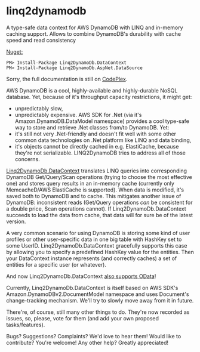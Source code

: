 # linq2dynamodb
A type-safe data context for AWS DynamoDB with LINQ and in-memory caching support. Allows to combine DynamoDB's durability with cache speed and read consistency

[Nuget:](http://www.nuget.org/packages/Linq2DynamoDb.DataContext)
```
PM> Install-Package Linq2DynamoDb.DataContext
PM> Install-Package Linq2DynamoDb.AspNet.DataSource
```

Sorry, the full documentation is still on [CodePlex](https://linq2dynamodb.codeplex.com/documentation).

AWS DynamoDB is a cool, highly-available and highly-durable NoSQL database. Yet, because of it's throughput capacity restrictions, it might get:
* unpredictably slow,
* unpredictably expensive.
AWS SDK for .Net (via it's Amazon.DynamoDB.DataModel namespace) provides a cool type-safe way to store and retrieve .Net classes from/to DynamoDB. Yet:
* it's still not very .Net-friendly and doesn't fit well with some other common data technologies on .Net platform like LINQ and data binding,
* it's objects cannot be directly cached in e.g. ElastiCache, because they're not serializable.
LINQ2DynamoDB tries to address all of those concerns. 

[Linq2DynamoDb.DataContext](https://github.com/scale-tone/linq2dynamodb/blob/master/Sources/Linq2DynamoDb.DataContext/DataContext.cs) translates LINQ queries into corresponding DynamoDB Get/Query/Scan operations (trying to choose the most effective one) and stores query results in an in-memory cache (currently only MemcacheD/AWS ElastiCache is supported). When data is modified, it's saved both to DynamoDB and to cache. This mitigates another issue of DynamoDB: inconsistent reads (Get/Query operations *can* be consistent for a double price, Scan operations cannot). If Linq2DynamoDb.DataContext succeeds to load the data from cache, that data will for sure be of the latest version.

A very common scenario for using DynamoDB is storing some kind of user profiles or other user-specific data in one big table with HashKey set to some UserID. Linq2DynamoDb.DataContext gracefully supports this case by allowing you to specify a predefined HashKey value for the entities. Then your DataContext instance represents (and correctly caches) a set of entities for a specific user (or whatever).

And now Linq2DynamoDb.DataContext [also supports OData](https://linq2dynamodb.codeplex.com/wikipage?title=Exposing%20LINQ2DynamoDB.DataContext%20as%20an%20OData-endpoint)!

Currently, Linq2DynamoDb.DataContext is itself based on AWS SDK's Amazon.DynamoDBv2.DocumentModel namespace and uses Document's change-tracking mechanism. We'll try to slowly move away from it in future.

There're, of course, still many other things to do. They're now recorded as issues, so, please, vote for them (and add your own proposed tasks/features).

Bugs? Suggestions? Complaints? We'd love to hear them!
Would like to contribute? You're welcome!
Any other help? Greatly appreciated!

